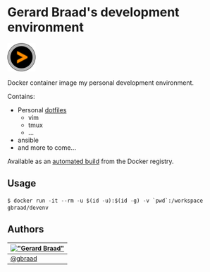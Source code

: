Gerard Braad's development environment
======================================

!["Prompt"](https://raw.githubusercontent.com/gbraad/assets/gh-pages/icons/prompt-icon-64.png)


Docker container image my personal development environment.

Contains:
  * Personal [dotfiles](https://github.com/gbraad/dotfiles)
    * vim
    * tmux
    * ...
  * ansible
  * and more to come...

Available as an [automated build](https://hub.docker.com/r/gbraad/devenv/) from the Docker registry.


Usage
-----

```
$ docker run -it --rm -u $(id -u):$(id -g) -v `pwd`:/workspace gbraad/devenv 
```


Authors
-------

| [!["Gerard Braad"](http://gravatar.com/avatar/e466994eea3c2a1672564e45aca844d0.png?s=60)](http://gbraad.nl "Gerard Braad <me@gbraad.nl>") |
|---|
| [@gbraad](https://twitter.com/gbraad)  |
